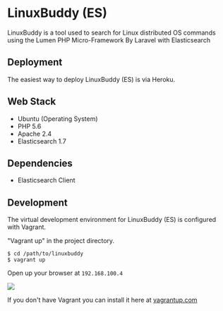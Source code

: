 # LinuxBuddy (ES)

LinuxBuddy is a tool used to search for Linux distributed OS commands using the Lumen PHP Micro-Framework By Laravel with Elasticsearch

## Deployment

The easiest way to deploy LinuxBuddy (ES) is via Heroku.

## Web Stack

- Ubuntu (Operating System)
- PHP 5.6
- Apache 2.4
- Elasticsearch 1.7

## Dependencies

- Elasticsearch Client

## Development

The virtual development environment for LinuxBuddy (ES) is configured with Vagrant.

"Vagrant up" in the project directory.

    $ cd /path/to/linuxbuddy
    $ vagrant up

Open up your browser at <code>192.168.100.4</code>

<img src="https://raw.githubusercontent.com/linuxbuddy/linuxbuddy-es/master/public/Linuxbuddy.png" />

If you don't have Vagrant you can install it here at <a href="http://www.vagrantup.com">vagrantup.com</a>
